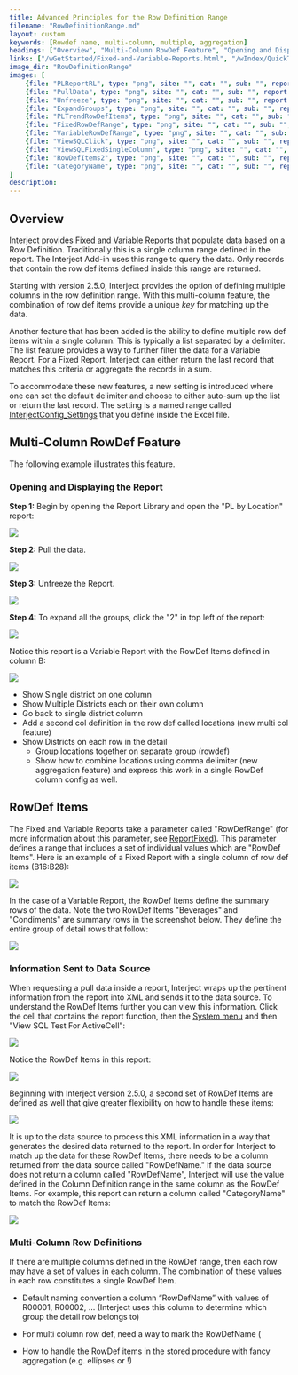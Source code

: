 ```yaml
---
title: Advanced Principles for the Row Definition Range
filename: "RowDefinitionRange.md"
layout: custom
keywords: [Rowdef name, multi-column, multiple, aggregation]
headings: ["Overview", "Multi-Column RowDef Feature", "Opening and Displaying the Report", "RowDef Items", "Information Sent to Data Source", "Multi-Column Row Definitions"]
links: ["/wGetStarted/Fixed-and-Variable-Reports.html", "/wIndex/QuickTools-Names.md#appending-a-prefix-andor-suffix-to-a-name", "/wFunctions/ReportFixed.html#function-arguments", "/wGetStarted/INTERJECT-Ribbon-Menu-Items.html#system"]
image_dir: "RowDefinitionRange"
images: [
	{file: "PLReportRL", type: "png", site: "", cat: "", sub: "", report: "", ribbon: "", config: ""},
	{file: "PullData", type: "png", site: "", cat: "", sub: "", report: "", ribbon: "", config: ""},
	{file: "Unfreeze", type: "png", site: "", cat: "", sub: "", report: "", ribbon: "", config: ""},
	{file: "ExpandGroups", type: "png", site: "", cat: "", sub: "", report: "", ribbon: "", config: ""},
	{file: "PLTrendRowDefItems", type: "png", site: "", cat: "", sub: "", report: "", ribbon: "", config: ""},
	{file: "FixedRowDefRange", type: "png", site: "", cat: "", sub: "", report: "", ribbon: "", config: ""},
	{file: "VariableRowDefRange", type: "png", site: "", cat: "", sub: "", report: "", ribbon: "", config: ""},
	{file: "ViewSQLClick", type: "png", site: "", cat: "", sub: "", report: "", ribbon: "", config: ""},
	{file: "ViewSQLFixedSingleColumn", type: "png", site: "", cat: "", sub: "", report: "", ribbon: "", config: ""},
	{file: "RowDefItems2", type: "png", site: "", cat: "", sub: "", report: "", ribbon: "", config: ""},
	{file: "CategoryName", type: "png", site: "", cat: "", sub: "", report: "", ribbon: "", config: ""}
]
description: 
---
```


## Overview

Interject provides [Fixed and Variable Reports](/wGetStarted/Fixed-and-Variable-Reports.html) that populate data based on a Row Definition. Traditionally this is a single column range defined in the report. The Interject Add-in uses this range to query the data. Only records that contain the row def items defined  inside this range are returned.

Starting with version 2.5.0, Interject provides the option of defining multiple columns in the row definition range. With this multi-column feature, the combination of row def items provide a unique *key* for matching up the data.

Another feature that has been added is the ability to define multiple row def items within a single column. This is typically a list separated by a delimiter. The list feature provides a way to further filter the data for a Variable Report. For a Fixed Report, Interject can either return the last record that matches this criteria or aggregate the records in a sum.

To accommodate these new features, a new setting is introduced where one can set the default delimiter and choose to either auto-sum up the list or return the last record. The setting is a named range called [InterjectConfig_Settings](/wIndex/QuickTools-Names.md#appending-a-prefix-andor-suffix-to-a-name) that you define inside the Excel file.

## Multi-Column RowDef Feature

The following example illustrates this feature.

### Opening and Displaying the Report

**Step 1:** Begin by opening the Report Library and open the "PL by Location" report:

![](/images/RowDefinitionRange/PLReportRL.png)
<br>

**Step 2:** Pull the data.

![](/images/RowDefinitionRange/PullData.png)
<br>

**Step 3:** Unfreeze the Report.

![](/images/RowDefinitionRange/Unfreeze.png)
<br>

**Step 4:** To expand all the groups, click the "2" in top left of the report:

![](/images/RowDefinitionRange/ExpandGroups.png)
<br>

Notice this report is a Variable Report with the RowDef Items defined in column B:

![](/images/RowDefinitionRange/PLTrendRowDefItems.png)
<br>



- Show Single district on one column
- Show Multiple Districts each on their own column
- Go back to single district column
- Add a second col definition in the row def called locations (new multi col feature)	
- Show Districts on each row in the detail
    - Group locations together on separate group (rowdef)
    - Show how to combine locations using comma delimiter (new aggregation feature) and express this work in a single RowDef column config as well.


## RowDef Items

The Fixed and Variable Reports take a parameter called "RowDefRange" (for more information about this parameter, see [ReportFixed](/wFunctions/ReportFixed.html#function-arguments)). This parameter defines a range that includes a set of individual values which are "RowDef Items". Here is an example of a Fixed Report with a single column of row def items (B16:B28):

![](/images/RowDefinitionRange/FixedRowDefRange.png)
<br>

In the case of a Variable Report, the RowDef Items define the summary rows of the data. Note the two RowDef Items "Beverages" and "Condiments" are summary rows in the screenshot below. They define the entire group of detail rows that follow:

![](/images/RowDefinitionRange/VariableRowDefRange.png)
<br>

### Information Sent to Data Source

When requesting a pull data inside a report, Interject wraps up the pertinent information from the report into XML and sends it to the data source. To understand the RowDef Items further you can view this information. Click the cell that contains the report function, then the [System menu](/wGetStarted/INTERJECT-Ribbon-Menu-Items.html#system) and then "View SQL Test For ActiveCell":

![](/images/RowDefinitionRange/ViewSQLClick.png)
<br>

Notice the RowDef Items in this report:

![](/images/RowDefinitionRange/ViewSQLFixedSingleColumn.png)
<br>

Beginning with Interject version 2.5.0, a second set of RowDef Items are defined as well that give greater flexibility on how to handle these items:

![](/images/RowDefinitionRange/RowDefItems2.png)
<br>

It is up to the data source to process this XML information in a way that generates the desired data returned to the report. In order for Interject to match up the data for these RowDef Items, there needs to be a column returned from the data source called "RowDefName." If the data source does not return a column called "RowDefName", Interject will use the value defined in the Column Definition range in the same column as the RowDef Items. For example, this report can return a column called "CategoryName" to match the RowDef Items:

![](/images/RowDefinitionRange/CategoryName.png)
<br>

### Multi-Column Row Definitions


If there are multiple columns defined in the RowDef range, then each row may have a set of values in each column. The combination of these values in each row constitutes a single RowDef Item. 



-	Default naming convention a column “RowDefName” with values of R00001, R00002, … (Interject uses this column to determine which group the detail row belongs to)

-	For multi column row def, need a way to mark the RowDefName  ( 
-	How to handle the RowDef items in the stored procedure with fancy aggregation (e.g. ellipses or !)
